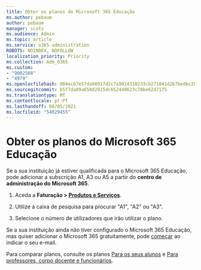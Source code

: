 ```yaml
---
title: Obter os planos do Microsoft 365 Educação
ms.author: pebaum
author: pebaum
manager: scotv
ms.audience: Admin
ms.topic: article
ms.service: o365-administration
ROBOTS: NOINDEX, NOFOLLOW
localization_priority: Priority
ms.collection: Adm_O365
ms.custom:
- "9002568"
- "4979"
ms.openlocfilehash: 004ec67e57da98917d2c7a9924310233cb271041d2b7bedbc288dc9cbff26385
ms.sourcegitcommit: b5f7da89a650d2915dc652449623c78be6247175
ms.translationtype: MT
ms.contentlocale: pt-PT
ms.lasthandoff: 08/05/2021
ms.locfileid: "54029455"
---
```

# <a name="get-the-microsoft-365-education-plans"></a>Obter os planos do Microsoft 365 Educação

Se a sua instituição já estiver qualificada para o Microsoft 365 Educação, pode adicionar a subscrição A1, A3 ou A5 a partir do **centro de administração do Microsoft 365**. 

1. Aceda a **Faturação > [Produtos e Serviços](https://go.microsoft.com/fwlink/p/?linkid=868433)**.

2. Utilize a caixa de pesquisa para procurar "A1", "A2" ou "A3".

3. Selecione o número de utilizadores que irão utilizar o plano.

Se a sua instituição ainda não tiver configurado o Microsoft 365 Educação, mas quiser adicionar o Microsoft 365 gratuitamente, pode [começar](https://www.microsoft.com/education/products/office) ao indicar o seu e-mail.

 Para comparar planos, consulte os planos [Para os seus alunos](https://www.microsoft.com/microsoft-365/academic/compare-office-365-education-plans?activetab=tab:primaryr1) e [Para professores, corpo docente e funcionários](https://www.microsoft.com/microsoft-365/academic/compare-office-365-education-plans?activetab=tab:primaryr2).
